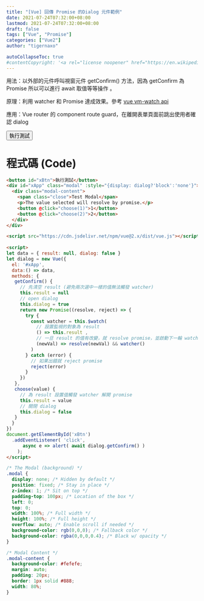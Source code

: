 ```yaml
---
title: "[Vue] 回傳 Promise 的Dialog 元件範例"
date: 2021-07-24T07:32:00+08:00
lastmod: 2021-07-24T07:32:00+08:00
draft: false
tags: ["Vue", "Promise"]
categories: ["Vue2"]
author: "tigernaxo"

autoCollapseToc: true
#contentCopyright: '<a rel="license noopener" href="https://en.wikipedia.org/wiki/Wikipedia:Text_of_Creative_Commons_Attribution-ShareAlike_3.0_Unported_License" target="_blank">Creative Commons Attribution-ShareAlike License</a>'
---
```


用法：以外部的元件呼叫視窗元件 getConfirm() 方法，因為 getConfirm 為 Promise 所以可以進行 await 取值等等操作 。

原理：利用 watcher 和 Promise 達成效果。參考 [vue vm-watch api](https://vuejs.org/v2/api/#vm-watch)

應用：Vue router 的 component route guard，在離開表單頁面前跳出使用者確認 dialog

<button id="xBtn">執行測試</button>

# 程式碼 (Code)

```html
<button id="xBtn">執行測試</button>
<div id="xApp" class="modal" :style="{display: dialog?'block':'none'}">
  <div class="modal-content">
    <span class="close">Test Modal</span>
    <p>The value selected will resolve by promise.</p>
    <button @click="choose(1)">1</button>
    <button @click="choose(2)">2</button>
  </div>
</div>
```

```html
<script src="https://cdn.jsdelivr.net/npm/vue@2.x/dist/vue.js"></script>
 
<script>
let data = { result: null, dialog: false }
let dialog = new Vue({
  el: '#xApp',
  data:() => data,
  methods: {
   getConfirm() {
     // 先清空 result (避免兩次選中一樣的值無法觸發 watcher)
     this.result = null 
     // open dialog
     this.dialog = true 
     return new Promise((resolve, reject) => {
       try {
         const watcher = this.$watch(
           // 設置監視的對象為 result
           () => this.result ,
           // 一旦 result 的值有改變，就 resolve promise，並啟動下一輪 watcher 
           (newVal) => resolve(newVal) && watcher()
         )
       } catch (error) {
         // 如果出錯就 reject promise
         reject(error)
       }
     })
   },
   choose(value) {
     // 為 result 設置值觸發 watcher 解開 promise
     this.result = value 
     // 關閉 dialog
     this.dialog = false
   }
  }
})
document.getElementById('xBtn')
  .addEventListener( 'click', 
      async e => alert( await dialog.getConfirm() )
    );
</script>
```

```css
/* The Modal (background) */
.modal {
  display: none; /* Hidden by default */
  position: fixed; /* Stay in place */
  z-index: 1; /* Sit on top */
  padding-top: 100px; /* Location of the box */
  left: 0;
  top: 0;
  width: 100%; /* Full width */
  height: 100%; /* Full height */
  overflow: auto; /* Enable scroll if needed */
  background-color: rgb(0,0,0); /* Fallback color */
  background-color: rgba(0,0,0,0.4); /* Black w/ opacity */
}

/* Modal Content */
.modal-content {
  background-color: #fefefe;
  margin: auto;
  padding: 20px;
  border: 1px solid #888;
  width: 80%;
}
```

<style>
/* The Modal (background) */
.modal {
  display: none; /* Hidden by default */
  position: fixed; /* Stay in place */
  z-index: 1; /* Sit on top */
  padding-top: 100px; /* Location of the box */
  left: 0;
  top: 0;
  width: 100%; /* Full width */
  height: 100%; /* Full height */
  overflow: auto; /* Enable scroll if needed */
  background-color: rgb(0,0,0); /* Fallback color */
  background-color: rgba(0,0,0,0.4); /* Black w/ opacity */
}

/* Modal Content */
.modal-content {
  background-color: #fefefe;
  margin: auto;
  padding: 20px;
  border: 1px solid #888;
  width: 80%;
}
</style>


<div id="xApp" class="modal" :style="{display: dialog?'block':'none'}">
  <div class="modal-content">
    <span class="close">Test Modal</span>
    <p>The value selected will resolve by promise.</p>
    <button @click="choose(1)">1</button>
    <button @click="choose(2)">2</button>
  </div>
</div>

<script src="https://cdn.jsdelivr.net/npm/vue@2.x/dist/vue.js"></script>

<script>
let data = { result: null, dialog: false }
let dialog = new Vue({
  el: '#xApp',
  data:() => data,
  methods: {
   getConfirm() {
     // 先清空 result (避免兩次選中一樣的值無法觸發 watcher)
     this.result = null 
     // 打開 dialog
     this.dialog = true 
     // 回傳 Promise
     return new Promise((resolve, reject) => {
       try {
         const watcher = this.$watch(
           // 設置監視的對象為 result
           () => this.result ,
           // 一旦 result 的值有改變，就 resolve promise，並啟動下一輪 watcher 
           (newVal) => resolve(newVal) && watcher()
         )
       } catch (error) {
         // 如果出錯就 reject promise
         reject(error)
       }
     })
   },
   choose(value) {
     // 為 result 設置值觸發 watcher 解開 promise
     this.result = value 
     // 關閉 dialog
     this.dialog = false
   }
  }
})
document.getElementById('xBtn')
  .addEventListener( 'click', 
      async e => alert( await dialog.getConfirm() )
    );
</script>
